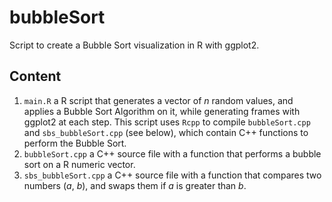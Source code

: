 # bubbleSort

Script to create a Bubble Sort visualization in R with ggplot2.

## Content

1. `main.R` a R script that generates a vector of _n_ random values, and applies a Bubble Sort Algorithm on it, while generating 
frames with ggplot2 at each step. This script uses `Rcpp` to compile `bubbleSort.cpp` and `sbs_bubbleSort.cpp` (see below), which contain C++ functions to perform the Bubble Sort.
2. `bubbleSort.cpp` a C++ source file with a function that performs a bubble sort on a R numeric vector.
3. `sbs_bubbleSort.cpp` a C++ source file with a function that compares two numbers (_a_, _b_), and swaps them if _a_ is greater
than _b_.
